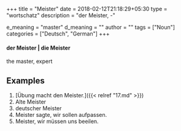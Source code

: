 +++
title        = "Meister"
date         = 2018-02-12T21:18:29+05:30
type         = "wortschatz"
description  = "der Meister, -"

e_meaning    = "master"
d_meaning    = ""
author       = ""
tags         = ["Noun"]
categories   = ["Deutsch", "German"]
+++

#### der Meister | die Meister

the master, expert

## Examples
1. [Übung macht den Meister.]({{< relref "17.md" >}})
2. Alte Meister
3. deutscher Meister
4. Meister sagte, wir sollen aufpassen.
5. Meister, wir müssen uns beeilen.
